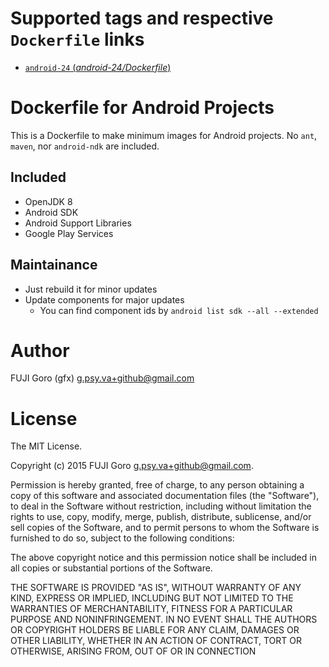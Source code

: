 # Supported tags and respective `Dockerfile` links

-	[`android-24` (*android-24/Dockerfile*)](https://github.com/eiabea/docker-android-project/blob/master/Dockerfile)

# Dockerfile for Android Projects

This is a Dockerfile to make minimum images for Android projects.
No `ant`, `maven`, nor `android-ndk` are included.

## Included

* OpenJDK 8
* Android SDK
* Android Support Libraries
* Google Play Services

## Maintainance

* Just rebuild it for minor updates
* Update components for major updates
  * You can find component ids by `android list sdk --all --extended`

# Author

FUJI Goro (gfx) <g.psy.va+github@gmail.com>

# License

The MIT License.

Copyright (c) 2015 FUJI Goro <g.psy.va+github@gmail.com>.

Permission is hereby granted, free of charge, to any person obtaining a copy
of this software and associated documentation files (the "Software"), to deal
in the Software without restriction, including without limitation the rights
to use, copy, modify, merge, publish, distribute, sublicense, and/or sell
copies of the Software, and to permit persons to whom the Software is
furnished to do so, subject to the following conditions:

The above copyright notice and this permission notice shall be included in
all copies or substantial portions of the Software.

THE SOFTWARE IS PROVIDED "AS IS", WITHOUT WARRANTY OF ANY KIND, EXPRESS OR
IMPLIED, INCLUDING BUT NOT LIMITED TO THE WARRANTIES OF MERCHANTABILITY,
FITNESS FOR A PARTICULAR PURPOSE AND NONINFRINGEMENT. IN NO EVENT SHALL THE
AUTHORS OR COPYRIGHT HOLDERS BE LIABLE FOR ANY CLAIM, DAMAGES OR OTHER
LIABILITY, WHETHER IN AN ACTION OF CONTRACT, TORT OR OTHERWISE, ARISING FROM,
OUT OF OR IN CONNECTION

